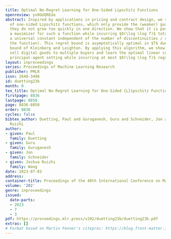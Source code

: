 ```yaml
---
title: Optimal No-Regret Learning for One-Sided Lipschitz Functions
openreview: yv8GUQREda
abstract: Inspired by applications in pricing and contract design, we study the maximization
  of one-sided Lipschitz functions, which only provide the (weaker) guarantee that
  they do not grow too quickly in one direction. We show that it is possible to learn
  a maximizer for such a function while incurring $O(\log \log T)$ total regret (with
  a universal constant independent of the number of discontinuities / complexity of
  the function). This regret bound is asymptotically optimal in $T$ due to a lower
  bound of Kleinberg and Leighton. By applying this algorithm, we show that one can
  sell digital goods to multiple buyers and learn the optimal linear contract in the
  principal-agent setting while incurring at most $O(\log \log T)$ regret.
layout: inproceedings
series: Proceedings of Machine Learning Research
publisher: PMLR
issn: 2640-3498
id: duetting23b
month: 0
tex_title: Optimal No-Regret Learning for One-Sided {L}ipschitz Functions
firstpage: 8836
lastpage: 8850
page: 8836-8850
order: 8836
cycles: false
bibtex_author: Duetting, Paul and Guruganesh, Guru and Schneider, Jon and Wang, Joshua
  Ruizhi
author:
- given: Paul
  family: Duetting
- given: Guru
  family: Guruganesh
- given: Jon
  family: Schneider
- given: Joshua Ruizhi
  family: Wang
date: 2023-07-03
address: 
container-title: Proceedings of the 40th International Conference on Machine Learning
volume: '202'
genre: inproceedings
issued:
  date-parts:
  - 2023
  - 7
  - 3
pdf: https://proceedings.mlr.press/v202/duetting23b/duetting23b.pdf
extras: []
# Format based on Martin Fenner's citeproc: https://blog.front-matter.io/posts/citeproc-yaml-for-bibliographies/
---
```

